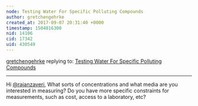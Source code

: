 ```yaml
---
node: Testing Water For Specific Polluting Compounds
author: gretchengehrke
created_at: 2017-09-07 20:31:40 +0000
timestamp: 1504816300
nid: 14106
cid: 17342
uid: 430549
---
```




[gretchengehrke](../profile/gretchengehrke) replying to: [Testing Water For Specific Polluting Compounds](../notes/rajanzaveri/04-11-2017/testing-water-for-specific-polluting-compounds)

----
Hi [@rajanzaveri](/profile/rajanzaveri), What sorts of concentrations and what media are you interested in measuring? Do you have more specific constraints for measurements, such as cost, access to a laboratory, etc? 

